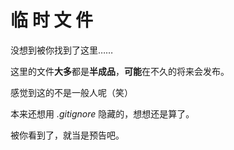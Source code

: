 # 临 时 文 件

没想到被你找到了这里……

这里的文件**大多**都是**半成品**，**可能**在不久的将来会发布。

感觉到这的不是一般人呢（笑）

本来还想用 *.gitignore* 隐藏的，想想还是算了。

被你看到了，就当是预告吧。